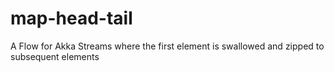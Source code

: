 # map-head-tail
A Flow for Akka Streams where the first element is swallowed and zipped to subsequent elements
